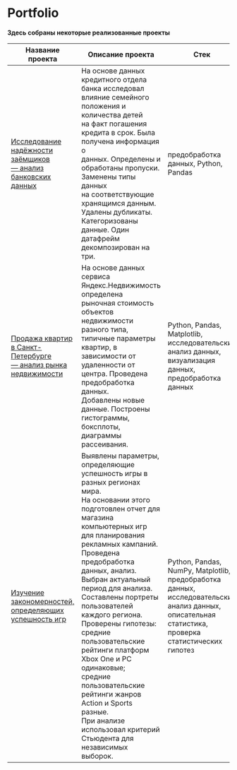 # Portfolio
**Здесь собраны некоторые реализованные проекты**

| Название проекта | Описание проекта | Стек |
|----------|----------|----------|
|[ Исследование надёжности заёмщиков <br/> — анализ банковских данных](адрес://ссылки.здесь "Заголовок ссылки")| На основе данных кредитного отдела банка исследовал <br/> влияние семейного положения и количества детей <br/> на факт погашения кредита в срок. Была получена информация о <br/> данных. Определены и обработаны пропуски. Заменены типы данных <br/> на соответствующие хранящимся данным. Удалены дубликаты. <br/> Категоризованы данные. Один датафрейм декомпозирован на три.   | предобработка данных, Python, Pandas   |
|  [Продажа квартир в Санкт-Петербурге <br/> — анализ рынка недвижимости](адрес://ссылки.здесь "Заголовок ссылки")| На основе данных сервиса Яндекс.Недвижимость определена <br/> рыночная стоимость объектов недвижимости разного типа, <br/> типичные параметры квартир, в зависимости от <br/> удаленности от центра. Проведена предобработка данных. <br/> Добавлены новые данные. Построены гистограммы, боксплоты, <br/> диаграммы рассеивания.   | Python, Pandas, Matplotlib, <br/> исследовательский анализ данных, визуализация данных, <br/> предобработка данных   |
| [Изучение закономерностей, определяющих успешность игр](адрес://ссылки.здесь "Заголовок ссылки")| Выявлены параметры, определяющие успешность игры в разных регионах мира.<br/> На основании этого подготовлен отчет для магазина компьютерных игр<br/> для планирования рекламных кампаний.<br/> Проведена предобработка данных, анализ.<br/> Выбран актуальный период для анализа. Составлены портреты<br/> пользователей каждого региона. Проверены гипотезы:<br/> средние пользовательские рейтинги платформ Xbox One и PC одинаковые;<br/> средние пользовательские рейтинги жанров Action и Sports разные.<br/> При анализе использовал критерий Стьюдента для независимых выборок.  | Python, Pandas, NumPy, Matplotlib, предобработка данных, исследовательский анализ данных, описательная статистика, проверка статистических гипотез   |
